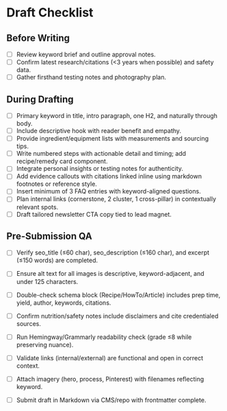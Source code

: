 # Draft Checklist

## Before Writing
- [ ] Review keyword brief and outline approval notes.
- [ ] Confirm latest research/citations (<3 years when possible) and safety data.
- [ ] Gather firsthand testing notes and photography plan.

## During Drafting
- [ ] Primary keyword in title, intro paragraph, one H2, and naturally through body.
- [ ] Include descriptive hook with reader benefit and empathy.
- [ ] Provide ingredient/equipment lists with measurements and sourcing tips.
- [ ] Write numbered steps with actionable detail and timing; add recipe/remedy card component.
- [ ] Integrate personal insights or testing notes for authenticity.
- [ ] Add evidence callouts with citations linked inline using markdown footnotes or reference style.
- [ ] Insert minimum of 3 FAQ entries with keyword-aligned questions.
- [ ] Plan internal links (cornerstone, 2 cluster, 1 cross-pillar) in contextually relevant spots.
- [ ] Draft tailored newsletter CTA copy tied to lead magnet.

## Pre-Submission QA
- [ ] Verify seo_title (≤60 char), seo_description (≤160 char), and excerpt (≤150 words) are completed.
- [ ] Ensure alt text for all images is descriptive, keyword-adjacent, and under 125 characters.
- [ ] Double-check schema block (Recipe/HowTo/Article) includes prep time, yield, author, keywords, citations.
- [ ] Confirm nutrition/safety notes include disclaimers and cite credentialed sources.
- [ ] Run Hemingway/Grammarly readability check (grade ≤8 while preserving nuance).
- [ ] Validate links (internal/external) are functional and open in correct context.
- [ ] Attach imagery (hero, process, Pinterest) with filenames reflecting keyword.
- [ ] Submit draft in Markdown via CMS/repo with frontmatter complete.

